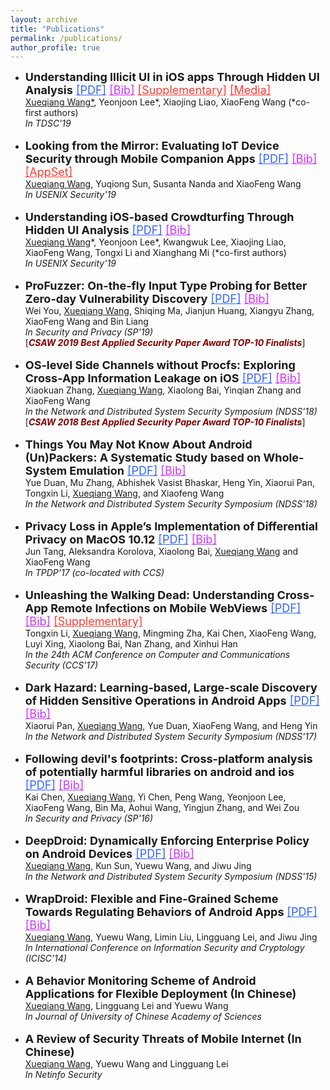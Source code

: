 ```yaml
---
layout: archive
title: "Publications"
permalink: /publications/
author_profile: true
---
```


<ul>
  <li>
    <font size="4">
      <strong>Understanding Illicit UI in iOS apps Through Hidden UI Analysis</strong>
      <a style="color:#3364FF" href="https://xw48.github.io/files/lee2019understanding.pdf" target="_blank" rel="noopener">[PDF]</a>
      <a style="color:#CE33FF" href="https://xw48.github.io/files/lee2019understanding.bib" target="_blank" rel="noopener">[Bib]</a>
      <a style="color:#FF3C33" href="https://sites.google.com/site/ioschameleons/" target="_blank" rel="noopener">[Supplementary]</a>
      <a style="color:#FF3C33" href="https://spectrum.ieee.org/tech-talk/computing/software/new-screening-technique-reveals-142-malicious-apple-apps" target="_blank" rel="noopener">[Media]</a>
    </font>
    <br><span style="text-decoration:underline;">Xueqiang Wang*</span>, Yeonjoon Lee*, Xiaojing Liao, XiaoFeng Wang (*co-first authors)
    <br><i>In TDSC'19</i>
  </li>
  <br>
  <li>
    <font size="4">
      <strong>Looking from the Mirror: Evaluating IoT Device Security through Mobile Companion Apps</strong>
      <a style="color:#3364FF" href="https://xw48.github.io/files/wang2019looking.pdf" target="_blank" rel="noopener">[PDF]</a>
      <a style="color:#CE33FF" href="https://xw48.github.io/files/wang2019looking.bib" target="_blank" rel="noopener">[Bib]</a>
      <a style="color:#FF3C33" href="http://seclab.soic.indiana.edu/xw48/iot_companion_appset.tar.gz" target="_blank" rel="noopener">[AppSet]</a>
    </font>
    <br><span style="text-decoration:underline;">Xueqiang Wang</span>, Yuqiong Sun, Susanta Nanda and XiaoFeng Wang
    <br><i>In USENIX Security'19</i>
  </li>
  <br>
  <li>
    <font size="4">
      <strong>Understanding iOS-based Crowdturfing Through Hidden UI Analysis</strong>
      <a style="color:#3364FF" href="https://xw48.github.io/files/lee2019understandingi.pdf" target="_blank" rel="noopener">[PDF]</a>
      <a style="color:#CE33FF" href="https://xw48.github.io/files/lee2019understandingi.bib" target="_blank" rel="noopener">[Bib]</a>
    </font>
    <br><span style="text-decoration:underline;">Xueqiang Wang</span>*, Yeonjoon Lee*, Kwangwuk Lee, Xiaojing Liao, XiaoFeng Wang, Tongxi Li and Xianghang Mi (*co-first authors)
    <br><i>In USENIX Security'19</i>
  </li>
  <br>
  <li>
    <font size="4">
      <strong>ProFuzzer: On-the-fly Input Type Probing for Better Zero-day Vulnerability Discovery</strong>
      <a style="color:#3364FF" href="https://xw48.github.io/files/you2019profuzzer.pdf" target="_blank" rel="noopener">[PDF]</a>
      <a style="color:#CE33FF" href="https://xw48.github.io/files/you2019profuzzer.bib" target="_blank" rel="noopener">[Bib]</a>
    </font>
    <br>Wei You, <span style="text-decoration:underline;">Xueqiang Wang</span>, Shiqing Ma, Jianjun Huang, Xiangyu Zhang, XiaoFeng Wang and Bin Liang
    <br><i>In Security and Privacy (SP'19)</i>
    <br>[<b><i><span style="color:maroon;">CSAW 2019 Best Applied Security Paper Award TOP-10 Finalists</span></i></b>]
  </li>
  <br>
  <li>
    <font size="4">
      <strong>OS-level Side Channels without Procfs: Exploring Cross-App Information Leakage on iOS</strong>
      <a style="color:#3364FF" href="https://xw48.github.io/files/zhang2018level.pdf" target="_blank" rel="noopener">[PDF]</a>
      <a style="color:#CE33FF" href="https://xw48.github.io/files/zhang2018level.bib" target="_blank" rel="noopener">[Bib]</a>
    </font>
    <br>Xiaokuan Zhang, <span style="text-decoration:underline;">Xueqiang Wang</span>, Xiaolong Bai, Yinqian Zhang and XiaoFeng Wang
    <br><i>In the Network and Distributed System Security Symposium (NDSS'18)</i>
    <br>[<b><i><span style="color:maroon;">CSAW 2018 Best Applied Security Paper Award TOP-10 Finalists</span></i></b>]
  </li>
  <br>
  <li>
    <font size="4">
      <strong>Things You May Not Know About Android (Un)Packers: A Systematic Study based on Whole-System Emulation</strong>
      <a style="color:#3364FF" href="https://xw48.github.io/files/duan2018things.pdf" target="_blank" rel="noopener">[PDF]</a>
      <a style="color:#CE33FF" href="https://xw48.github.io/files/duan2018things.bib" target="_blank" rel="noopener">[Bib]</a>
    </font>
    <br>Yue Duan, Mu Zhang, Abhishek Vasist Bhaskar, Heng Yin, Xiaorui Pan, Tongxin Li, <span style="text-decoration:underline;">Xueqiang Wang</span>, and Xiaofeng Wang
    <br><i>In the Network and Distributed System Security Symposium (NDSS'18)</i>
  </li>
  <br>
  <li>
    <font size="4">
      <strong>Privacy Loss in Apple’s Implementation of Differential Privacy on MacOS 10.12</strong>
      <a style="color:#3364FF" href="https://xw48.github.io/files/tang2017privacy.pdf" target="_blank" rel="noopener">[PDF]</a>
      <a style="color:#CE33FF" href="https://xw48.github.io/files/tang2017privacy.bib" target="_blank" rel="noopener">[Bib]</a>
    </font>
    <br>Jun Tang, Aleksandra Korolova, Xiaolong Bai, <span style="text-decoration:underline;">Xueqiang Wang</span> and XiaoFeng Wang
    <br><i>In TPDP'17 (co-located with CCS)</i>
  </li>
  <br>
  <li>
    <font size="4">
      <strong>Unleashing the Walking Dead: Understanding Cross-App Remote Infections on Mobile WebViews</strong>
      <a style="color:#3364FF" href="https://xw48.github.io/files/li2017unleashing.pdf" target="_blank" rel="noopener">[PDF]</a>
      <a style="color:#CE33FF" href="https://xw48.github.io/files/li2017unleashing.bib" target="_blank" rel="noopener">[Bib]</a>
      <a style="color:#FF3C33" href="https://sites.google.com/site/xawisite/" target="_blank">[Supplementary]</a>
    </font>
    <br>Tongxin Li, <span style="text-decoration:underline;">Xueqiang Wang</span>, Mingming Zha, Kai Chen, XiaoFeng Wang, Luyi Xing, Xiaolong Bai, Nan Zhang, and Xinhui Han
    <br><i>In the 24th ACM Conference on Computer and Communications Security (CCS'17)</i>
  </li>
  <br>
  <li>
    <font size="4">
      <strong>Dark Hazard: Learning-based, Large-scale Discovery of Hidden Sensitive Operations in Android Apps</strong>
      <a style="color:#3364FF" href="https://xw48.github.io/files/pan2017dark.pdf" target="_blank" rel="noopener">[PDF]</a>
      <a style="color:#CE33FF" href="https://xw48.github.io/files/pan2017dark.bib" target="_blank" rel="noopener">[Bib]</a>
    </font>
    <br>Xiaorui Pan, <span style="text-decoration:underline;">Xueqiang Wang</span>, Yue Duan, XiaoFeng Wang, and Heng Yin
    <br><i>In the Network and Distributed System Security Symposium (NDSS'17)</i>
  </li>
  <br>
  <li>
    <font size="4">
      <strong>Following devil's footprints: Cross-platform analysis of potentially harmful libraries on android and ios</strong>
      <a style="color:#3364FF" href="https://xw48.github.io/files/chen2016following.pdf" target="_blank" rel="noopener">[PDF]</a>
      <a style="color:#CE33FF" href="https://xw48.github.io/files/chen2016following.bib" target="_blank" rel="noopener">[Bib]</a>
    </font>
    <br>Kai Chen, <span style="text-decoration:underline;">Xueqiang Wang</span>, Yi Chen, Peng Wang, Yeonjoon Lee, XiaoFeng Wang, Bin Ma, Aohui Wang, Yingjun Zhang, and Wei Zou
    <br><i>In Security and Privacy (SP'16)</i>
  </li>
  <br>
  <li>
    <font size="4">
      <strong>DeepDroid: Dynamically Enforcing Enterprise Policy on Android Devices</strong>
      <a style="color:#3364FF" href="https://xw48.github.io/files/wang2015deepdroid.pdf" target="_blank" rel="noopener">[PDF]</a>
      <a style="color:#CE33FF" href="https://xw48.github.io/files/wang2015deepdroid.bib" target="_blank" rel="noopener">[Bib]</a>
    </font>
    <br><span style="text-decoration:underline;">Xueqiang Wang</span>, Kun Sun, Yuewu Wang, and Jiwu Jing
    <br><i>In the Network and Distributed System Security Symposium (NDSS'15)</i>
  </li>
  <br>
  <li>
    <font size="4">
      <strong>WrapDroid: Flexible and Fine-Grained Scheme Towards Regulating Behaviors of Android Apps</strong>
      <a style="color:#3364FF" href="https://xw48.github.io/files/wang2014wrapdroid.pdf" target="_blank" rel="noopener">[PDF]</a>
      <a style="color:#CE33FF" href="https://xw48.github.io/files/wang2014wrapdroid.bib" target="_blank" rel="noopener">[Bib]</a>
    </font>
    <br><span style="text-decoration:underline;">Xueqiang Wang</span>, Yuewu Wang, Limin Liu, Lingguang Lei, and Jiwu Jing
    <br><i>In International Conference on Information Security and Cryptology (ICISC'14)</i>
  </li>
  <br>
  <li>
    <font size="4">
      <strong>A Behavior Monitoring Scheme of Android Applications for Flexible Deployment (In Chinese)</strong>
    </font>
    <br><span style="text-decoration:underline;">Xueqiang Wang</span>, Lingguang Lei and Yuewu Wang
    <br><i>In Journal of University of Chinese Academy of Sciences</i>
  </li>
  <br>
  <li>
    <font size="4">
      <strong>A Review of Security Threats of Mobile Internet (In Chinese)</strong>
    </font>
    <br><span style="text-decoration:underline;">Xueqiang Wang</span>, Yuewu Wang and Lingguang Lei
    <br><i>In Netinfo Security</i>
  </li>
  <br>
</ul>
